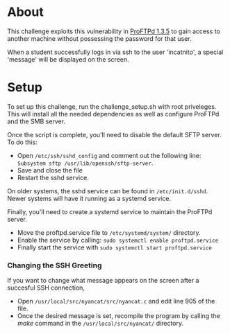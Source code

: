 # About   
This challenge exploits this vulnerability in [ProFTPd 1.3.5](https://www.exploit-db.com/exploits/36742) to gain access to another machine without possessing the password for that user.   

When a student successfully logs in via ssh to the user 'incatnito', a special 'message' will be displayed on the screen.

# Setup   
To set up this challenge, run the challenge_setup.sh with root priveleges. This will install all the needed dependencies as well as configure ProFTPd and the SMB server.    

Once the script is complete, you'll need to disable the default SFTP server.   
To do this:    
- Open ```/etc/ssh/sshd_config``` and comment out the following line: ```Subsystem sftp /usr/lib/openssh/sftp-server```.   
- Save and close the file
- Restart the sshd service.   

On older systems, the sshd service can be found in ```/etc/init.d/sshd```. Newer systems will have it running as a systemd service.   

Finally, you'll need to create a systemd service to maintain the ProFTPd server.    
- Move the proftpd.service file to ```/etc/systemd/system/``` directory.   
- Enable the service by calling: ```sudo systemctl enable proftpd.service```   
- Finally start the service with ```sudo systemctl start proftpd.service```   

### Changing the SSH Greeting   
If you want to change what message appears on the screen after a succesful SSH connection,  
- Open ```/usr/local/src/nyancat/src/nyancat.c``` and edit line 905 of the file.   
- Once the desired message is set, recompile the program by calling the *make* command in the ```/usr/local/src/nyancat/``` directory.   